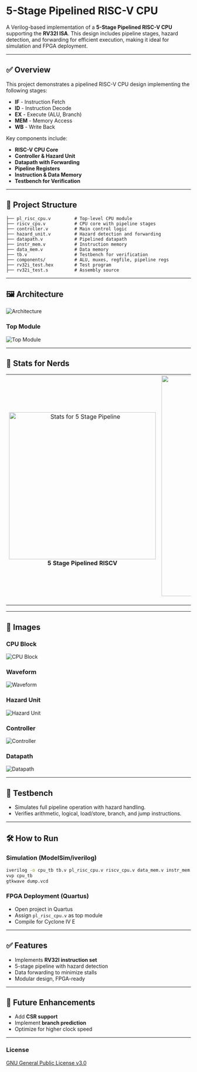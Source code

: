 # 5-Stage Pipelined RISC-V CPU

A Verilog-based implementation of a **5-Stage Pipelined RISC-V CPU** supporting the **RV32I ISA**. This design includes pipeline stages, hazard detection, and forwarding for efficient execution, making it ideal for simulation and FPGA deployment.

---

## ✅ **Overview**

This project demonstrates a pipelined RISC-V CPU design implementing the following stages:

* **IF** - Instruction Fetch
* **ID** - Instruction Decode
* **EX** - Execute (ALU, Branch)
* **MEM** - Memory Access
* **WB** - Write Back

Key components include:

* **RISC-V CPU Core**
* **Controller & Hazard Unit**
* **Datapath with Forwarding**
* **Pipeline Registers**
* **Instruction & Data Memory**
* **Testbench for Verification**

---

## 📂 **Project Structure**

```
├── pl_risc_cpu.v         # Top-level CPU module
├── riscv_cpu.v           # CPU core with pipeline stages
├── controller.v          # Main control logic
├── hazard_unit.v         # Hazard detection and forwarding
├── datapath.v            # Pipelined datapath
├── instr_mem.v           # Instruction memory
├── data_mem.v            # Data memory
├── tb.v                  # Testbench for verification
├── components/           # ALU, muxes, regfile, pipeline regs
├── rv32i_test.hex        # Test program
├── rv32i_test.s          # Assembly source
```

---

## 🖼 **Architecture**

![Architecture](images/architecture.png)

### **Top Module**

![Top Module](images/topmodule.png)

---

## 📸 **Stats for Nerds**

<p align="center">
  <table>
    <tr>
      <td align="center">
        <img src="images/stats_pipeline.png" alt="Stats for 5 Stage Pipeline" width="400"/>
        <br/>
        <b>5 Stage Pipelined RISCV</b>
      </td>
      <td align="center">
        <img src="images/stats_singlecycle.png" alt="Stats for Single Cycle" width="400" height="600"/>
        <br/>
        <b>Single Cycle RISCV</b>
      </td>
    </tr>
  </table>
</p>

---

## 📸 **Images**

### **CPU Block**

![CPU Block](images/rvcpu.png)

### **Waveform**

![Waveform](images/waveform.png)

### **Hazard Unit**

![Hazard Unit](images/hazard_unit.png)

### **Controller**

![Controller](images/controller.png)

### **Datapath**

![Datapath](images/datapath.png)

---

## 🧪 **Testbench**

* Simulates full pipeline operation with hazard handling.
* Verifies arithmetic, logical, load/store, branch, and jump instructions.

---

## 🛠 **How to Run**

### Simulation (ModelSim/iverilog)

```bash
iverilog -o cpu_tb tb.v pl_risc_cpu.v riscv_cpu.v data_mem.v instr_mem.v components/*.v
vvp cpu_tb
gtkwave dump.vcd
```

### FPGA Deployment (Quartus)

* Open project in Quartus
* Assign `pl_risc_cpu.v` as top module
* Compile for Cyclone IV E

---

## ✅ **Features**

* Implements **RV32I instruction set**
* 5-stage pipeline with hazard detection
* Data forwarding to minimize stalls
* Modular design, FPGA-ready

---

## 🚀 **Future Enhancements**

* Add **CSR support**
* Implement **branch prediction**
* Optimize for higher clock speed

---

### **License**

[GNU General Public License v3.0](LICENSE)
